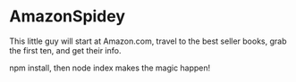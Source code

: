 # AmazonSpidey

This little guy will start at Amazon.com, travel to the best seller books, grab the first ten, and get their info.

npm install, then node index makes the magic happen!

